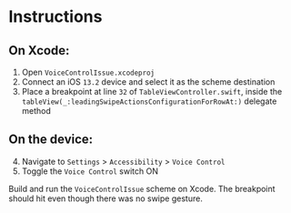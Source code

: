 # Instructions

## On Xcode:

1. Open `VoiceControlIssue.xcodeproj`
2. Connect an iOS `13.2` device and select it as the scheme destination
3. Place a breakpoint at line `32` of `TableViewController.swift`,
inside the `tableView(_:leadingSwipeActionsConfigurationForRowAt:)` delegate method

## On the device:

4. Navigate to `Settings` > `Accessibility` > `Voice Control`
5. Toggle the `Voice Control` switch ON

Build and run the `VoiceControlIssue` scheme on Xcode. The breakpoint should hit even though there was no swipe gesture.
